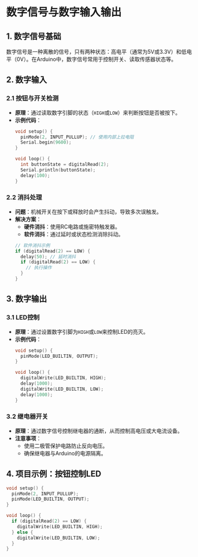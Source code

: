 # 数字信号与数字输入输出

## 1. 数字信号基础
数字信号是一种离散的信号，只有两种状态：高电平（通常为5V或3.3V）和低电平（0V）。在Arduino中，数字信号常用于控制开关、读取传感器状态等。

## 2. 数字输入
### 2.1 按钮与开关检测
- **原理**：通过读取数字引脚的状态（`HIGH`或`LOW`）来判断按钮是否被按下。
- **示例代码**：
  ```cpp
  void setup() {
    pinMode(2, INPUT_PULLUP); // 使用内部上拉电阻
    Serial.begin(9600);
  }

  void loop() {
    int buttonState = digitalRead(2);
    Serial.println(buttonState);
    delay(100);
  }
  ```

### 2.2 消抖处理
- **问题**：机械开关在按下或释放时会产生抖动，导致多次误触发。
- **解决方案**：
  - **硬件消抖**：使用RC电路或施密特触发器。
  - **软件消抖**：通过延时或状态检测消除抖动。
  ```cpp
  // 软件消抖示例
  if (digitalRead(2) == LOW) {
    delay(50); // 延时消抖
    if (digitalRead(2) == LOW) {
      // 执行操作
    }
  }
  ```

## 3. 数字输出
### 3.1 LED控制
- **原理**：通过设置数字引脚为`HIGH`或`LOW`来控制LED的亮灭。
- **示例代码**：
  ```cpp
  void setup() {
    pinMode(LED_BUILTIN, OUTPUT);
  }

  void loop() {
    digitalWrite(LED_BUILTIN, HIGH);
    delay(1000);
    digitalWrite(LED_BUILTIN, LOW);
    delay(1000);
  }
  ```

### 3.2 继电器开关
- **原理**：通过数字信号控制继电器的通断，从而控制高电压或大电流设备。
- **注意事项**：
  - 使用二极管保护电路防止反向电压。
  - 确保继电器与Arduino的电源隔离。

## 4. 项目示例：按钮控制LED
```cpp
void setup() {
  pinMode(2, INPUT_PULLUP);
  pinMode(LED_BUILTIN, OUTPUT);
}

void loop() {
  if (digitalRead(2) == LOW) {
    digitalWrite(LED_BUILTIN, HIGH);
  } else {
    digitalWrite(LED_BUILTIN, LOW);
  }
}
```